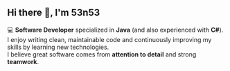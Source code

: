 ## Hi there 👋, I'm 53n53

💻 **Software Developer** specialized in **Java** (and also experienced with **C#**).  
I enjoy writing clean, maintainable code and continuously improving my skills by learning new technologies.  
I believe great software comes from **attention to detail** and strong **teamwork**.

<!--
**53n53/53n53** is a ✨ _special_ ✨ repository because its `README.md` (this file) appears on your GitHub profile.

Here are some ideas to get you started:

- 🔭 I’m currently working on ...
- 🌱 I’m currently learning ...
- 👯 I’m looking to collaborate on ...
- 🤔 I’m looking for help with ...
- 💬 Ask me about ...
- 📫 How to reach me: ...
- 😄 Pronouns: ...
- ⚡ Fun fact: ...
-->
